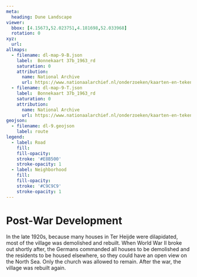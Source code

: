 ```yaml
---
meta:
  heading: Dune Landscape
viewer:
  bbox: [4.15673,52.023751,4.181698,52.033968]
  rotation: 0
xyz:
  url:
allmaps:
  - filename: dl-map-9-B.json
    label: 	Bonnekaart 37b_1963_rd
    saturation: 0
    attribution:
      name: National Archive
      url: https://www.nationaalarchief.nl/onderzoeken/kaarten-en-tekeningen/topografie-en-infrastructuur  
  - filename: dl-map-9-T.json
    label: 	Bonnekaart 37b_1963_rd
    saturation: 0
    attribution:
      name: National Archive
      url: https://www.nationaalarchief.nl/onderzoeken/kaarten-en-tekeningen/topografie-en-infrastructuur  
geojson:
  - filename: dl-9.geojson
    label: route
legend:
  - label: Road
    fill: 
    fill-opacity: 
    stroke: '#E8B500'
    stroke-opacity: 1
  - label: Neighborhood
    fill: 
    fill-opacity: 
    stroke: '#C9C9C9'
    stroke-opacity: 1
---
```


# Post-War Development

In the late 1920s, because many houses in Ter Heijde were dilapidated, most of the village was demolished and rebuilt. When World War II broke out shortly after, the Germans commanded all houses to be demolished and the residents to be housed elsewhere, so they could have an open view on the North Sea. Only the church was allowed to remain. After the war, the village was rebuilt again. 